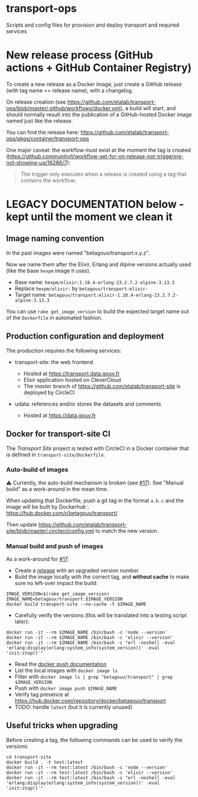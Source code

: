# transport-ops

Scripts and config files for provision and deploy transport and required services

# New release process (GitHub actions + GitHub Container Registry)

To create a new release as a Docker image, just create a GitHub release (with tag name == release name), with a changelog.

On release creation (see https://github.com/etalab/transport-ops/blob/master/.github/workflows/docker.yml), a build will start, and should normally result into the publication of a GitHub-hosted Docker image named just like the release.

You can find the release here: https://github.com/etalab/transport-ops/pkgs/container/transport-ops

 One major caveat: the workflow must exist at the moment the tag is created (https://github.community/t/workflow-set-for-on-release-not-triggering-not-showing-up/16286/7):

 > The trigger only executes when a release is created using a tag that contains the workflow.

# LEGACY DOCUMENTATION below - kept until the moment we clean it

## Image naming convention

In the past images were named "betagouv/transport:x.y.z".

Now we name them after the Elixir, Erlang and Alpine versions actually used (like the base `hexpm` image it uses).

* Base name: `hexpm/elixir:1.10.4-erlang-23.2.7.2-alpine-3.13.3`
* Replace `hexpm/elixir:` by `betagouv/transport:elixir-`
* Target name: `betagouv/transport:elixir-1.10.4-erlang-23.2.7.2-alpine-3.13.3`

You can use `rake get_image_version` to build the expected target name out of the `Dockerfile` in automated fashion.

## Production configuration and deployment

The production requires the following services:

* transport-site: the web frontend

  * Hosted at https://transport.data.gouv.fr
  * Elixir application hosted on CleverCloud
  * The _master_ branch of https://github.com/etalab/transport-site is deployed by CircleCI

* udata: references and/or stores the datasets and comments

  * Hosted at https://data.gouv.fr

## Docker for transport-site CI

The _Transport Site_ project is tested with CircleCI in a Docker container that is defined in `transport-site/Dockerfile`.

### Auto-build of images

:warning: Currently, the auto-build mechanism is broken (see [#17](https://github.com/etalab/transport-ops/issues/17)). See "Manual build" as a work-around in the mean time.

When updating that Dockerfile, push a git tag in the format `a.b.c` and the image will be built by Dockerhub : https://hub.docker.com/r/betagouv/transport/

Then update https://github.com/etalab/transport-site/blob/master/.circleci/config.yml to match the new version.

### Manual build and push of images

As a work-around for [#17](https://github.com/etalab/transport-ops/issues/17):

* Create a [release](https://github.com/etalab/transport-ops/releases) with an upgraded version number
* Build the image locally with the correct tag, and **without cache** to make sure no left-over impact the build:

```
IMAGE_VERSION=$(rake get_image_version)
IMAGE_NAME=betagouv/transport:$IMAGE_VERSION
docker build transport-site --no-cache -t $IMAGE_NAME
```

* Carefully verify the versions (this will be translated into a testing script later):

```
docker run -it --rm $IMAGE_NAME /bin/bash -c 'node --version'
docker run -it --rm $IMAGE_NAME /bin/bash -c 'elixir --version'
docker run -it --rm $IMAGE_NAME /bin/bash -c "erl -noshell -eval 'erlang:display(erlang:system_info(system_version))' -eval 'init:stop()'"
```

* Read the [docker push documentation](https://docs.docker.com/engine/reference/commandline/push/)
* List the local images with `docker image ls`
* Filter with `docker image ls | grep "betagouv/transport" | grep $IMAGE_VERSION`
* Push with `docker image push $IMAGE_NAME`
* Verify tag presence at https://hub.docker.com/repository/docker/betagouv/transport
* TODO: handle `latest` (but it is currently unused)

## Useful tricks when upgrading

Before creating a tag, the following commands can be used to verify the versions:

```
cd transport-site
docker build . -t test:latest
docker run -it --rm test:latest /bin/bash -c 'node --version'
docker run -it --rm test:latest /bin/bash -c 'elixir --version'
docker run -it --rm test:latest /bin/bash -c "erl -noshell -eval 'erlang:display(erlang:system_info(system_version))' -eval 'init:stop()'"
```
